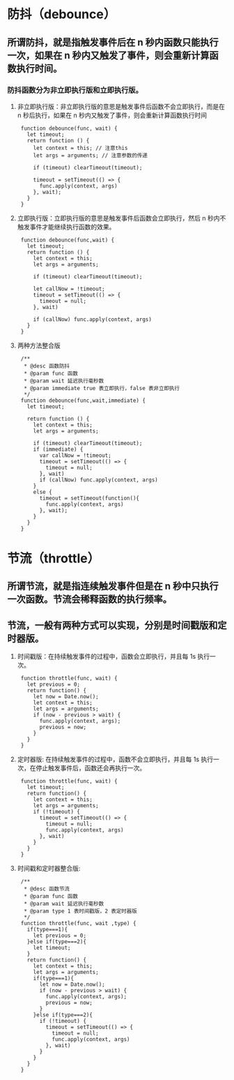 # 防抖（debounce）

## 所谓防抖，就是指触发事件后在 n 秒内函数只能执行一次，如果在 n 秒内又触发了事件，则会重新计算函数执行时间。

### 防抖函数分为非立即执行版和立即执行版。

1. 非立即执行版：非立即执行版的意思是触发事件后函数不会立即执行，而是在 n 秒后执行，如果在 n 秒内又触发了事件，则会重新计算函数执行时间

        function debounce(func, wait) {
          let timeout;
          return function () {
            let context = this; // 注意this
            let args = arguments; // 注意参数的传递

            if (timeout) clearTimeout(timeout);

            timeout = setTimeout(() => {
              func.apply(context, args)
            }, wait);
          }
        }

2. 立即执行版：立即执行版的意思是触发事件后函数会立即执行，然后 n 秒内不触发事件才能继续执行函数的效果。

        function debounce(func,wait) {
          let timeout;
          return function () {
            let context = this;
            let args = arguments;

            if (timeout) clearTimeout(timeout);

            let callNow = !timeout;
            timeout = setTimeout(() => {
              timeout = null;
            }, wait)

            if (callNow) func.apply(context, args)
          }
        }
        
3. 两种方法整合版

        /**
         * @desc 函数防抖
         * @param func 函数
         * @param wait 延迟执行毫秒数
         * @param immediate true 表立即执行，false 表非立即执行
         */
        function debounce(func,wait,immediate) {
          let timeout;

          return function () {
            let context = this;
            let args = arguments;

            if (timeout) clearTimeout(timeout);
            if (immediate) {
              var callNow = !timeout;
              timeout = setTimeout(() => {
                timeout = null;
              }, wait)
              if (callNow) func.apply(context, args)
            }
            else {
              timeout = setTimeout(function(){
                func.apply(context, args)
              }, wait);
            }
          }
        }

# 节流（throttle）

## 所谓节流，就是指连续触发事件但是在 n 秒中只执行一次函数。节流会稀释函数的执行频率。

## 节流，一般有两种方式可以实现，分别是时间戳版和定时器版。

1. 时间戳版：在持续触发事件的过程中，函数会立即执行，并且每 1s 执行一次。

        function throttle(func, wait) {
          let previous = 0;
          return function() {
            let now = Date.now();
            let context = this;
            let args = arguments;
            if (now - previous > wait) {
              func.apply(context, args);
              previous = now;
            }
          }
        }

2. 定时器版: 在持续触发事件的过程中，函数不会立即执行，并且每 1s 执行一次，在停止触发事件后，函数还会再执行一次。

        function throttle(func, wait) {
          let timeout;
          return function() {
            let context = this;
            let args = arguments;
            if (!timeout) {
              timeout = setTimeout(() => {
                timeout = null;
                func.apply(context, args)
              }, wait)
            }
          }
        }

3. 时间戳和定时器整合版:

        /**
         * @desc 函数节流
         * @param func 函数
         * @param wait 延迟执行毫秒数
         * @param type 1 表时间戳版，2 表定时器版
         */
        function throttle(func, wait ,type) {
          if(type===1){
            let previous = 0;
          }else if(type===2){
            let timeout;
          }
          return function() {
            let context = this;
            let args = arguments;
            if(type===1){
              let now = Date.now();
              if (now - previous > wait) {
                func.apply(context, args);
                previous = now;
              }
            }else if(type===2){
              if (!timeout) {
                timeout = setTimeout(() => {
                  timeout = null;
                  func.apply(context, args)
                }, wait)
              }
            }
          }
        }

